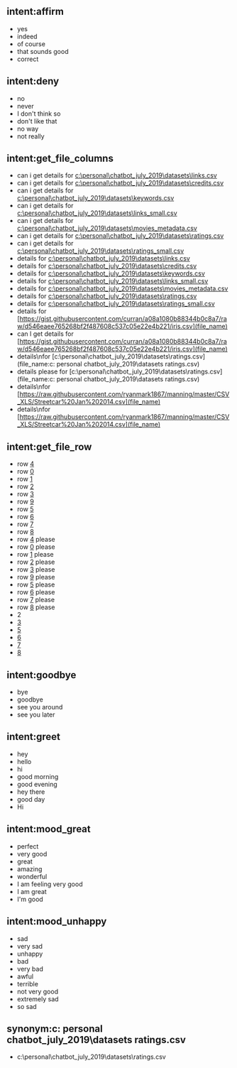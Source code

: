 ## intent:affirm
- yes
- indeed
- of course
- that sounds good
- correct

## intent:deny
- no
- never
- I don't think so
- don't like that
- no way
- not really

## intent:get_file_columns
- can i get details for [c:\personal\chatbot_july_2019\datasets\links.csv](file_name)
- can i get details for [c:\personal\chatbot_july_2019\datasets\credits.csv](file_name)
- can i get details for [c:\personal\chatbot_july_2019\datasets\keywords.csv](file_name)
- can i get details for [c:\personal\chatbot_july_2019\datasets\links_small.csv](file_name)
- can i get details for [c:\personal\chatbot_july_2019\datasets\movies_metadata.csv](file_name)
- can i get details for [c:\personal\chatbot_july_2019\datasets\ratings.csv](file_name)
- can i get details for [c:\personal\chatbot_july_2019\datasets\ratings_small.csv](file_name)
- details for [c:\personal\chatbot_july_2019\datasets\links.csv](file_name)
- details for [c:\personal\chatbot_july_2019\datasets\credits.csv](file_name)
- details for [c:\personal\chatbot_july_2019\datasets\keywords.csv](file_name)
- details for [c:\personal\chatbot_july_2019\datasets\links_small.csv](file_name)
- details for [c:\personal\chatbot_july_2019\datasets\movies_metadata.csv](file_name)
- details for [c:\personal\chatbot_july_2019\datasets\ratings.csv](file_name)
- details for [c:\personal\chatbot_july_2019\datasets\ratings_small.csv](file_name)
- details for [https://gist.githubusercontent.com/curran/a08a1080b88344b0c8a7/raw/d546eaee765268bf2f487608c537c05e22e4b221/iris.csv](file_name)
- can I get details for [https://gist.githubusercontent.com/curran/a08a1080b88344b0c8a7/raw/d546eaee765268bf2f487608c537c05e22e4b221/iris.csv](file_name)
- details\nfor [c:\personal\chatbot_july_2019\datasets\ratings.csv](file_name:c: personal chatbot_july_2019\datasets ratings.csv)
- details please for [c:\personal\chatbot_july_2019\datasets\ratings.csv](file_name:c: personal chatbot_july_2019\datasets ratings.csv)
- details\nfor [https://raw.githubusercontent.com/ryanmark1867/manning/master/CSV_XLS/Streetcar%20Jan%202014.csv](file_name)
- details\nfor [https://raw.githubusercontent.com/ryanmark1867/manning/master/CSV_XLS/Streetcar%20Jan%202014.csv](file_name)

## intent:get_file_row
- row [4](row_number)
- row [0](row_number)
- row [1](row_number)
- row [2](row_number)
- row [3](row_number)
- row [9](row_number)
- row [5](row_number)
- row [6](row_number)
- row [7](row_number)
- row [8](row_number)
- row [4](row_number) please
- row [0](row_number) please
- row [1](row_number) please
- row [2](row_number) please
- row [3](row_number) please
- row [9](row_number) please
- row [5](row_number) please
- row [6](row_number) please
- row [7](row_number) please
- row [8](row_number) please
- 2
- [3](row_number)
- [5](row_number)
- [6](row_number)
- [7](row_number)
- [8](row_number)

## intent:goodbye
- bye
- goodbye
- see you around
- see you later

## intent:greet
- hey
- hello
- hi
- good morning
- good evening
- hey there
- good day
- Hi

## intent:mood_great
- perfect
- very good
- great
- amazing
- wonderful
- I am feeling very good
- I am great
- I'm good

## intent:mood_unhappy
- sad
- very sad
- unhappy
- bad
- very bad
- awful
- terrible
- not very good
- extremely sad
- so sad

## synonym:c: personal chatbot_july_2019\datasets ratings.csv
- c:\personal\chatbot_july_2019\datasets\ratings.csv
